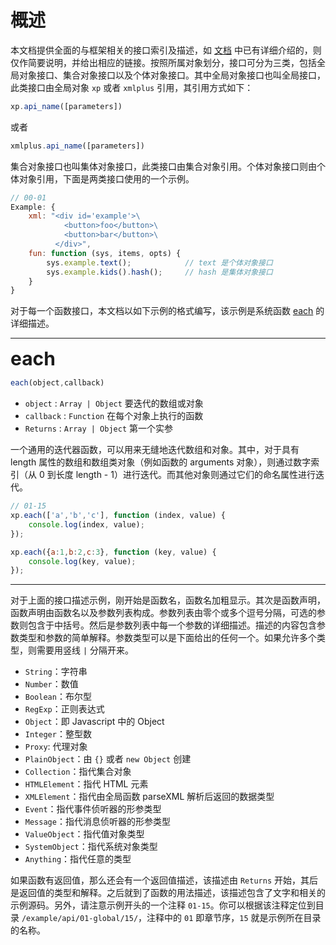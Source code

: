 # 概述

本文档提供全面的与框架相关的接口索引及描述，如 [文档](/docs) 中已有详细介绍的，则仅作简要说明，并给出相应的链接。按照所属对象划分，接口可分为三类，包括全局对象接口、集合对象接口以及个体对象接口。其中全局对象接口也叫全局接口，此类接口由全局对象 `xp` 或者 `xmlplus` 引用，其引用方式如下：

```js
xp.api_name([parameters])
```

或者

```js
xmlplus.api_name([parameters])
```

集合对象接口也叫集体对象接口，此类接口由集合对象引用。个体对象接口则由个体对象引用，下面是两类接口使用的一个示例。

```js
// 00-01
Example: {
    xml: "<div id='example'>\
            <button>foo</button>\
            <button>bar</button>\
          </div>",
    fun: function (sys, items, opts) {
        sys.example.text();            // text 是个体对象接口
        sys.example.kids().hash();     // hash 是集体对象接口
    }
}
```

对于每一个函数接口，本文档以如下示例的格式编写，该示例是系统函数 [each](/api#全局-each) 的详细描述。

<hr/>

<b style="font-size:30px;">each</b>

```js
each(object,callback)
```

- `object` : `Array | Object` 要迭代的数组或对象
- `callback` : `Function` 在每个对象上执行的函数
- `Returns` : `Array | Object` 第一个实参

一个通用的迭代器函数，可以用来无缝地迭代数组和对象。其中，对于具有 length 属性的数组和数组类对象（例如函数的 arguments 对象），则通过数字索引（从 0 到长度 length - 1）进行迭代。而其他对象则通过它们的命名属性进行迭代。

```js
// 01-15
xp.each(['a','b','c'], function (index, value) {
    console.log(index, value);
});

xp.each({a:1,b:2,c:3}, function (key, value) {
    console.log(key, value);
});
```

<hr/>

对于上面的接口描述示例，刚开始是函数名，函数名加粗显示。其次是函数声明，函数声明由函数名以及参数列表构成。参数列表由零个或多个逗号分隔，可选的参数则包含于中括号。然后是参数列表中每一个参数的详细描述。描述的内容包含参数类型和参数的简单解释。参数类型可以是下面给出的任何一个。如果允许多个类型，则需要用竖线 `|` 分隔开来。

- `String`：字符串
- `Number`：数值
- `Boolean`：布尔型
- `RegExp`：正则表达式
- `Object`：即 Javascript 中的 Object
- `Integer`：整型数
- `Proxy`: 代理对象
- `PlainObject`：由 `{}` 或者 `new Object` 创建
- `Collection`：指代集合对象
- `HTMLElement`：指代 HTML 元素
- `XMLElement`：指代由全局函数 parseXML 解析后返回的数据类型
- `Event`：指代事件侦听器的形参类型
- `Message`：指代消息侦听器的形参类型
- `ValueObject`：指代值对象类型
- `SystemObject`：指代系统对象类型
- `Anything`：指代任意的类型

如果函数有返回值，那么还会有一个返回值描述，该描述由 `Returns` 开始，其后是返回值的类型和解释。之后就到了函数的用法描述，该描述包含了文字和相关的示例源码。另外，请注意示例开头的一个注释 `01-15`。你可以根据该注释定位到目录 `/example/api/01-global/15/`，注释中的 `01` 即章节序，`15` 就是示例所在目录的名称。